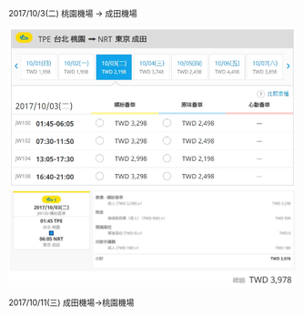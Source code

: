  2017/10/3\(二\) 桃園機場 → 成田機場

![](/assets/12101.png)![](/assets/12103.png)   

    

    

2017/10/11\(三\) 成田機場→桃園機場

 


